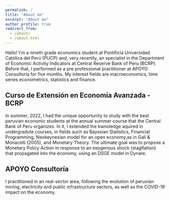 ```yaml
---
permalink: /
title: "About me"
excerpt: "About me"
author_profile: true
redirect_from: 
  - /about/
  - /about.html
---
```


Hello! I'm a nineth grade economics student at Pontificia Universidad Católica del Perú (PUCP) and, very recently, an specialist in the Department of Economic Activity Indicators at Central Reserve Bank of Peru (BCRP). Before that, I performed as a pre professional practitioner at APOYO Consultoría for five months. My interest fields are macroeconomics, time series econometrics, statistics and finance. 

## Curso de Extensión en Economía Avanzada - BCRP

In summer, 2022, I had the unique opportunity to study with the best peruvian economic students at the annual summer course that the Central Bank of Peru organizes. In it, I extended the kwnoledge aquired in undergradute courses, in fields such as Bayesian Statistics, Financial Programming, Neokeynesian model for an open economy,as in Gali & Monacelli (2005), and Monetary Theory. The ultimate goal was to propose a Monetary Policy Action in response to an exogenous shock (stagflation) that propagated into the economy, using an DSGE model in Dynare.

## APOYO Consultoría

I practitioned in an real-sector area, following the evolution of peruvian mining, electricity and public infrastructure sectors, as well as the COVID-19 impact on the economy.


